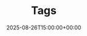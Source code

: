 ---
title: "Tags"
date: 2025-08-26T15:00:00+00:00
url: "/tags"
description: "Tags - {{ .Site.Title }}"
draft: false
---